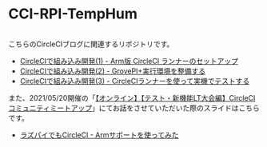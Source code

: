 # CCI-RPI-TempHum
[![<mayoct>](https://circleci.com/gh/mayoct/CCI-RPI-TempHum.svg?style=svg)](<https://app.circleci.com/pipelines/gh/mayoct/CCI-RPI-TempHum>)

こちらのCircleCIブログに関連するリポジトリです。
- [CircleCIで組み込み開発(1) - Arm版 CircleCI ランナーのセットアップ](https://circleci.com/ja/blog/physical-computing-with-circleci-1/)
- [CircleCIで組み込み開発(2) - GrovePI+実行環境を整備する](https://circleci.com/ja/blog/physical-computing-with-circleci-2/)
- [CircleCIで組み込み開発(3) - CircleCIランナーを使って実機でテストする](https://circleci.com/ja/blog/physical-computing-with-circleci-3/)

また、2021/05/20開催の「[【オンライン】【テスト・新機能LT大会編】CircleCI コミュニティミートアップ](https://circleci.connpass.com/event/211477/)」にてお話をさせていただいた際のスライドはこちらです。
- [ラズパイでもCircleCI - Armサポートを使ってみた](https://speakerdeck.com/mfunaki/razupaidemocircleci-armsapotowoshi-tutemita)
